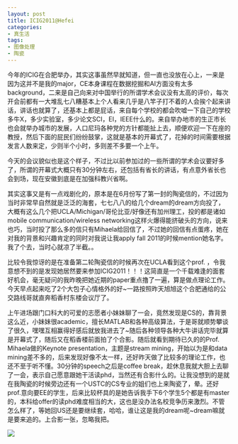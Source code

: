 ```yaml
---
layout: post
title: ICIG2011@Hefei
categories:
- 真生活
tags:
- 图像处理
- 陶瓷
---
```


今年的ICIG在合肥举办，其实这事虽然早就知道，但一直也没放在心上，一来是因为这并不是我的major，CE本身课程在数据挖掘和AI方面没有太多background，二来是自己向来对中国举行的所谓学术会议没有太高的评价，每次开会前都有一大堆乱七八糟基本上个人看来几乎是八竿子打不着的人会挨个起来讲话，讲话也就算了，还基本上都是屁话，来自每个学校的都会吹嘘一下自己的学校多牛X，多少实验室，多少论文SCI，EI，IEEE什么的。来自举办地市的生正市长也会就举办城市的发展，人口尼玛各种党的方针都能扯上去，顺便欢迎一下在座的教授，然后下面的屁民们纷纷鼓掌，这就是基本的开幕式了，花掉的时间需要根据发言人数来定，少则半个小时，多则差不多要一个上午。

今天的会议貌似也是这个样子，不过比以前参加过的一些所谓的学术会议要好多了，所谓的开幕式大概只有30分钟左右，还包括有省长的讲话，有点意外省长也会到场，现在安徽到底是在加强科教兴省啊。

其实这事又是有一点戏剧化的，原本是在6月份写了第一封的陶瓷信的，不过因为当时非常早自然就是泛泛的海套，七七八八的给几个dream的dream方向投了，大概有这么几个把UCLA/Michigan/哥伦比亚/好像还有加州理工，投的都是诸如mobile communication/wireless networking这样火爆得能挤破头的方向，说来也巧，当时投了那么多的信只有Mihaela给回信了，不过她的回信有点蛋疼，她在对我的背景和兴趣肯定的同时对我说让我apply fall 2011的时候mention她名字。我了个去，当时心就凉了半截。。

比较令我惊讶的是在准备第二轮陶瓷信的时候再次在UCLA看到这个prof. ，令我意想不到的是发现她居然要来参加ICIG2011！！！这简直是一个千载难逢的面套好机会，毫无疑问的我昨晚把她近期的paper重点撸了一遍，算是做点理论工作。今天早点起来吃了2个大包子心情格外的好~一路按照昨天旭旭这个合肥通给的公交路线哥就直奔稻香村东楼会议厅了。

上午进场跟门口科大的可爱的志愿者小妹妹聊了一会，竟然发现是CS的，靠背景这么近，小妹妹很academic，擅长MATLAB和各种高级算法，于是哥就顺势攀谈了很久，嘿嘿互相赢得好感后就放我进去了~随后各种领导各种大牛讲话完毕就算是开幕式了，随后又在稻香楼前面拍了个合影。随后就看到期待已久的的Prof. Mihaela做的Keynote presentation，主题是stream mining，开始以为是和data mining差不多的，后来发现好像不太一样，还好昨天做了比较多的理论工作，也还不至于听不懂。30分钟的speech之后是coffee break，趁休息我就大胆上去聊了一会，表示自己愿意跟她干活读phd，当然还有合影什么的。让我没想到的是就在我陶瓷的时候旁边还有一个USTC的CS专业的姐们也上来陶瓷了，晕。还好prof.意向要EE的学生，后来比较杯具的是她告诉我手下6个学生5个都是有master的，本科给offer的读phd难度相当的大，这也是没办法名校竞争历来激烈。不管怎么样了，等她回US还是要继续套，哈哈，谁让这是我的dream呢~dream嘛就是要来追的。上合影一张，忽略我把。

[![](http://panda0411.com/wordpress/wp-content/uploads/2011/08/p_large_L98Q_59ba0002e54c5c431.jpg)](http://panda0411.com/wordpress/wp-content/uploads/2011/08/p_large_L98Q_59ba0002e54c5c431.jpg)
